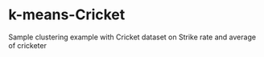# k-means-Cricket
Sample clustering example with Cricket dataset on Strike rate and average of cricketer
